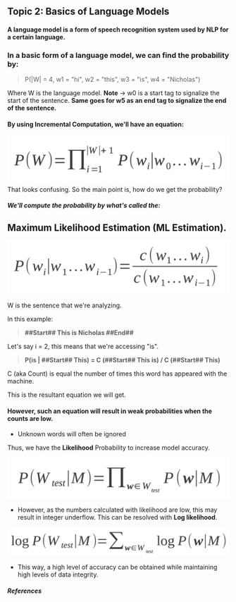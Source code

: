 ## Topic 2: Basics of Language Models

#### A language model is a form of speech recognition system used by NLP for a certain language.

### In a basic form of a language model, we can find the probability by:
> P(|W| = 4, w1 = "hi", w2 = "this", w3 = "is", w4 = "Nicholas")

Where W is the language model.
**Note** -> w0 is a start tag to signalize the start of the sentence.
**Same goes for w5 as an end tag to signalize the end of the sentence.**

#### By using Incremental Computation, we'll have an equation:
![ICEquation](/Images/2_IncrementalComputationEquation.png)
That looks confusing. So the main point is, how do we get the probability?

##### We'll compute the probability by what's called the:
## Maximum Likelihood Estimation (ML Estimation).

![Maxmimum likelihood basic equation](Images/2_MaximumLikelihoodBasicEquation.png)

W is the sentence that we're analyzing.

In this example:
> **##Start## This is Nicholas ##End##**

Let's say i = 2, this means that we're accessing "is".

> **P(is | ##Start## This) = C (##Start## This is) / C (##Start## This)**

C (aka Count) is equal the number of times this word has appeared with the machine.

This is the resultant equation we will get.

#### However, such an equation will result in weak probabilities when the counts are low.
- Unknown words will often be ignored

Thus, we have the **Likelihood** Probability to increase model accuracy.

![Likelihood equation](Images/2_LikelihoodEquation.png)

- However, as the numbers calculated with likelihood are low, this may result in integer underflow. This can be resolved with **Log likelihood**.

![Log Likelihood equation](Images/2_LogLikelihoodEquation.png)

- This way, a high level of accuracy can be obtained while maintaining high levels of data integrity.

##### References
